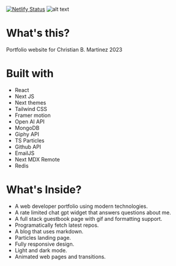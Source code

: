 [![Netlify Status](https://api.netlify.com/api/v1/badges/62742c89-b09c-46eb-b609-8ad307b7bad0/deploy-status)](https://app.netlify.com/sites/melodic-mandazi-febcac/deploys)
![alt text](https://github.com/christianbmartinez/cbm_2023/blob/main/public/img/md-image.jpg)

# What's this?

Portfolio website for Christian B. Martinez 2023

# Built with

- React
- Next JS
- Next themes
- Tailwind CSS
- Framer motion
- Open AI API
- MongoDB
- Giphy API
- TS Particles
- Github API
- EmailJS
- Next MDX Remote
- Redis

# What's Inside?

- A web developer portfolio using modern technologies.
- A rate limited chat gpt widget that answers questions about me.
- A full stack guestbook page with gif and formatting support.
- Programatically fetch latest repos.
- A blog that uses markdown.
- Particles landing page.
- Fully responsive design.
- Light and dark mode.
- Animated web pages and transitions.
